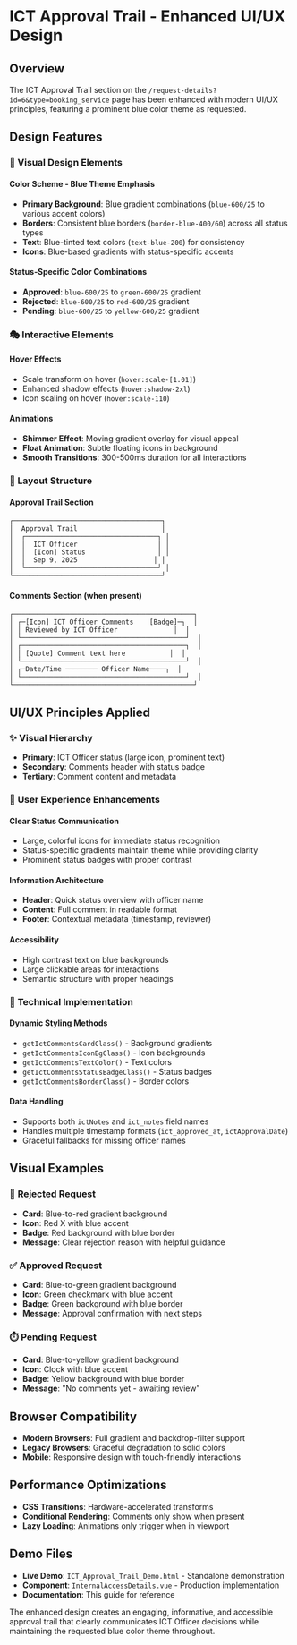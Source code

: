 # ICT Approval Trail - Enhanced UI/UX Design

## Overview
The ICT Approval Trail section on the `/request-details?id=6&type=booking_service` page has been enhanced with modern UI/UX principles, featuring a prominent blue color theme as requested.

## Design Features

### 🎨 Visual Design Elements

#### **Color Scheme - Blue Theme Emphasis**
- **Primary Background**: Blue gradient combinations (`blue-600/25` to various accent colors)
- **Borders**: Consistent blue borders (`border-blue-400/60`) across all status types
- **Text**: Blue-tinted text colors (`text-blue-200`) for consistency
- **Icons**: Blue-based gradients with status-specific accents

#### **Status-Specific Color Combinations**
- **Approved**: `blue-600/25` to `green-600/25` gradient
- **Rejected**: `blue-600/25` to `red-600/25` gradient  
- **Pending**: `blue-600/25` to `yellow-600/25` gradient

### 🎭 Interactive Elements

#### **Hover Effects**
- Scale transform on hover (`hover:scale-[1.01]`)
- Enhanced shadow effects (`hover:shadow-2xl`)
- Icon scaling on hover (`hover:scale-110`)

#### **Animations**
- **Shimmer Effect**: Moving gradient overlay for visual appeal
- **Float Animation**: Subtle floating icons in background
- **Smooth Transitions**: 300-500ms duration for all interactions

### 📱 Layout Structure

#### **Approval Trail Section**
```
┌─────────────────────────────────────┐
│  Approval Trail                     │
│  ┌─────────────────────────────────┐ │
│  │  ICT Officer                    │ │
│  │  [Icon] Status                  │ │
│  │  Sep 9, 2025                   │ │
│  └─────────────────────────────────┘ │
└─────────────────────────────────────┘
```

#### **Comments Section** (when present)
```
┌─────────────────────────────────────────────┐
│ ┌─[Icon] ICT Officer Comments    [Badge]─┐  │
│ │ Reviewed by ICT Officer              │  │
│ └─────────────────────────────────────────┘  │
│ ┌─────────────────────────────────────────┐  │
│ │ [Quote] Comment text here           │  │
│ └─────────────────────────────────────────┘  │
│ ┌─Date/Time ──────── Officer Name────┐  │
│ └─────────────────────────────────────────┘  │
└─────────────────────────────────────────────┘
```

## UI/UX Principles Applied

### ✨ **Visual Hierarchy**
- **Primary**: ICT Officer status (large icon, prominent text)
- **Secondary**: Comments header with status badge
- **Tertiary**: Comment content and metadata

### 🎯 **User Experience Enhancements**

#### **Clear Status Communication**
- Large, colorful icons for immediate status recognition
- Status-specific gradients maintain theme while providing clarity
- Prominent status badges with proper contrast

#### **Information Architecture**
- **Header**: Quick status overview with officer name
- **Content**: Full comment in readable format
- **Footer**: Contextual metadata (timestamp, reviewer)

#### **Accessibility**
- High contrast text on blue backgrounds
- Large clickable areas for interactions
- Semantic structure with proper headings

### 🔧 **Technical Implementation**

#### **Dynamic Styling Methods**
- `getIctCommentsCardClass()` - Background gradients
- `getIctCommentsIconBgClass()` - Icon backgrounds  
- `getIctCommentsTextColor()` - Text colors
- `getIctCommentsStatusBadgeClass()` - Status badges
- `getIctCommentsBorderClass()` - Border colors

#### **Data Handling**
- Supports both `ictNotes` and `ict_notes` field names
- Handles multiple timestamp formats (`ict_approved_at`, `ictApprovalDate`)
- Graceful fallbacks for missing officer names

## Visual Examples

### 🔴 **Rejected Request**
- **Card**: Blue-to-red gradient background
- **Icon**: Red X with blue accent
- **Badge**: Red background with blue border
- **Message**: Clear rejection reason with helpful guidance

### ✅ **Approved Request**  
- **Card**: Blue-to-green gradient background
- **Icon**: Green checkmark with blue accent
- **Badge**: Green background with blue border
- **Message**: Approval confirmation with next steps

### ⏱️ **Pending Request**
- **Card**: Blue-to-yellow gradient background
- **Icon**: Clock with blue accent
- **Badge**: Yellow background with blue border
- **Message**: "No comments yet - awaiting review"

## Browser Compatibility

- **Modern Browsers**: Full gradient and backdrop-filter support
- **Legacy Browsers**: Graceful degradation to solid colors
- **Mobile**: Responsive design with touch-friendly interactions

## Performance Optimizations

- **CSS Transitions**: Hardware-accelerated transforms
- **Conditional Rendering**: Comments only show when present
- **Lazy Loading**: Animations only trigger when in viewport

## Demo Files

- **Live Demo**: `ICT_Approval_Trail_Demo.html` - Standalone demonstration
- **Component**: `InternalAccessDetails.vue` - Production implementation
- **Documentation**: This guide for reference

The enhanced design creates an engaging, informative, and accessible approval trail that clearly communicates ICT Officer decisions while maintaining the requested blue color theme throughout.
